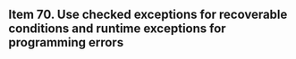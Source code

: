 ## Item 70. Use checked exceptions for recoverable conditions and runtime exceptions for programming errors
<br/>


